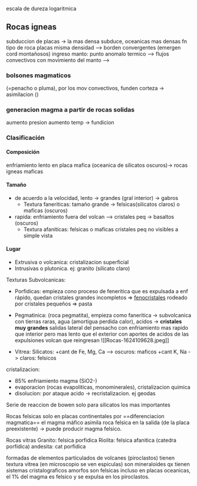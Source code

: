 escala de dureza logaritmica
## Rocas igneas
subduccion de placas -> la mas densa subduce, oceanicas mas densas fn tipo de roca
placas misma densidad --> borden convergentes (emergen cord montañosos)
ingreso manto: punto anomalo termico --> flujos convectivos con movimiento del manto -->
### bolsones magmaticos 
(=penacho o pluma), por los mov convectivos, funden corteza -> asimilacion ()

### generacion magma a partir de rocas solidas
aumento presion aumento temp -> fundicion

### Clasificación
#### Composición
enfriamiento lento en placa mafica (oceanica de silicatos oscuros)-> rocas igneas maficas
#### Tamaño
- de acuerdo a la velocidad, lento -> grandes (gral interior)  -> gabros
	- Textura faneriticas: tamaño grande -> felsicas(silicatos claros) o maficas (oscuros)
- rapida: enfriamiento fuera del volcan --> cristales peq -> basaltos (oscuros)
	- Textura afaniticas: felsicas o maficas cristales peq no visibles a simple vista
#### Lugar
- Extrusiva o volcanica: cristalizacion superficial
- Intrusivas o plutonica. ej: granito (silicato claro)

Texturas Subvolcanicas: 
- Porfidicas: empieza cono proceso de feneritica que es expulsada a enf rápido, quedan cristales grandes incompletos => <u>fenocristales</u> rodeado por cristales pequeños => pasta
- Pegmatinica: (roca pegmatita), empieza como faneritica -> subvolcanica con tierras raras, agua (amortigua perdida calor), acidos -> **cristales muy grandes**
salidas lateral del pensacho con enfriamiento mas rapido que interior pero mas lento que el exterior con aportes de acidos de las expulsiones volcan que reingresan ![[Rocas-1624109628.jpeg]]

- Vitrea: 
Silicatos:
+cant de Fe, Mg, Ca --> oscuros: maficos
+cant K, Na -> claros: felsicos


cristalizacion: 
- 85% enfriamiento magma (SiO2-)
- evaporacion (rocas evapoliticas, monominerales), cristalizacion quimica
- disolucion: por ataque acido -> recristalizacion. ej geodas

Serie de reaccion de bowen
solo para silicatos los mas importantes

Rocas felsicas solo en placas continentales
por ==diferenciacion magmatica== el magma máfico asimila roca felsica en la salida (de la placa preexistente) -> puede producir magma felsico.

Rocas vitras
Granito: felsica porfidica
Riolita: felsica afanitica (catedra porfidica)
andesita: cat porfidica

formadas de elementos particulados de volcanes (piroclastos)
tienen textura vitrea (en microscopio se ven espiculas)
son mineraloides qx tienen sistemas cristalograficos amorfos
son felsicas incluso en placas oceanicas, el 1% del magma es felsico y se expulsa en los piroclastos. 